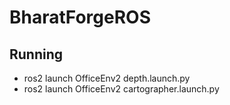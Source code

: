 # BharatForgeROS

## Running
- ros2 launch OfficeEnv2 depth.launch.py
- ros2 launch OfficeEnv2 cartographer.launch.py
